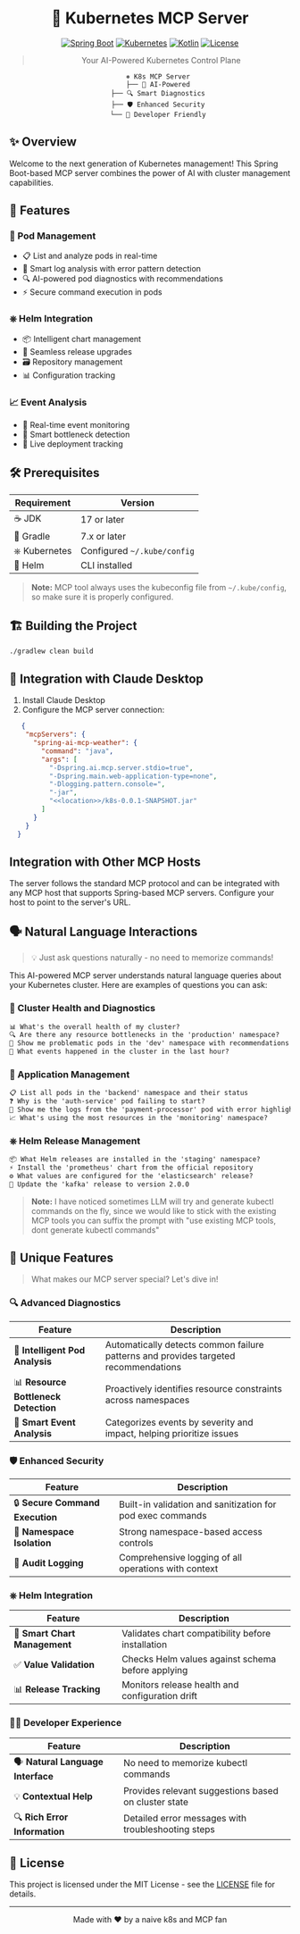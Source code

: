 <div align="center">

# 🎯 Kubernetes MCP Server

[![Spring Boot](https://img.shields.io/badge/Spring%20Boot-3.3.6-brightgreen.svg)](https://spring.io/projects/spring-boot)
[![Kubernetes](https://img.shields.io/badge/Kubernetes-18.0.1-326CE5.svg)](https://kubernetes.io/)
[![Kotlin](https://img.shields.io/badge/Kotlin-1.9.25-7541E8.svg)](https://kotlinlang.org/)
[![License](https://img.shields.io/badge/License-MIT-blue.svg)](LICENSE)

> Your AI-Powered Kubernetes Control Plane

```ascii
    ⎈ K8s MCP Server
    ├── 🤖 AI-Powered
    ├── 🔍 Smart Diagnostics
    ├── 🛡️ Enhanced Security
    └── 🚀 Developer Friendly
```

</div>

## ✨ Overview

Welcome to the next generation of Kubernetes management! This Spring Boot-based MCP server combines the power of AI with cluster management capabilities.

## 🎁 Features

### 🔄 Pod Management
- 📋 List and analyze pods in real-time
- 📝 Smart log analysis with error pattern detection
- 🔍 AI-powered pod diagnostics with recommendations
- ⚡ Secure command execution in pods

### ⎈ Helm Integration
- 📦 Intelligent chart management
- 🔄 Seamless release upgrades
- 🗃️ Repository management
- 📊 Configuration tracking

### 📈 Event Analysis
- 🎯 Real-time event monitoring
- 🚨 Smart bottleneck detection
- 📱 Live deployment tracking

## 🛠️ Prerequisites

| Requirement | Version |
|------------|----------|
| ☕ JDK | 17 or later |
| 🐘 Gradle | 7.x or later |
| ⎈ Kubernetes | Configured `~/.kube/config` |
| 🎡 Helm | CLI installed |

> **Note:** MCP tool always uses the kubeconfig file from `~/.kube/config`, so make sure it is properly configured.

## 🏗️ Building the Project

```bash
./gradlew clean build
```

## 🤝 Integration with Claude Desktop

1. Install Claude Desktop
2. Configure the MCP server connection:
```json
   {
    "mcpServers": {
      "spring-ai-mcp-weather": {
        "command": "java",
        "args": [
          "-Dspring.ai.mcp.server.stdio=true",
          "-Dspring.main.web-application-type=none",
          "-Dlogging.pattern.console=",
          "-jar",          
          "<<location>>/k8s-0.0.1-SNAPSHOT.jar"
        ]
      }
    }
  }
```

## Integration with Other MCP Hosts

The server follows the standard MCP protocol and can be integrated with any MCP host that supports Spring-based MCP servers. Configure your host to point to the server's URL.

## 🗣️ Natural Language Interactions

> 💡 Just ask questions naturally - no need to memorize commands!

This AI-powered MCP server understands natural language queries about your Kubernetes cluster. Here are examples of questions you can ask:

### 🏥 Cluster Health and Diagnostics
```markdown
📊 What's the overall health of my cluster?
🔍 Are there any resource bottlenecks in the 'production' namespace?
🚨 Show me problematic pods in the 'dev' namespace with recommendations
📅 What events happened in the cluster in the last hour?
```

### 📱 Application Management
```markdown
📋 List all pods in the 'backend' namespace and their status
❓ Why is the 'auth-service' pod failing to start?
📝 Show me the logs from the 'payment-processor' pod with error highlighting
📈 What's using the most resources in the 'monitoring' namespace?
```

### ⎈ Helm Release Management
```markdown
📦 What Helm releases are installed in the 'staging' namespace?
⚡ Install the 'prometheus' chart from the official repository
⚙️ What values are configured for the 'elasticsearch' release?
🔄 Update the 'kafka' release to version 2.0.0
```

> **Note:** I have noticed sometimes LLM will try and generate kubectl commands on the fly, since we would like to stick with the existing MCP tools you can suffix the prompt with "use existing MCP tools, dont generate kubectl commands"

## 🌟 Unique Features

> What makes our MCP server special? Let's dive in!

### 🔍 Advanced Diagnostics
| Feature | Description |
|---------|-------------|
| 🤖 **Intelligent Pod Analysis** | Automatically detects common failure patterns and provides targeted recommendations |
| 📊 **Resource Bottleneck Detection** | Proactively identifies resource constraints across namespaces |
| 🎯 **Smart Event Analysis** | Categorizes events by severity and impact, helping prioritize issues |

### 🛡️ Enhanced Security
| Feature | Description |
|---------|-------------|
| 🔒 **Secure Command Execution** | Built-in validation and sanitization for pod exec commands |
| 🏰 **Namespace Isolation** | Strong namespace-based access controls |
| 📝 **Audit Logging** | Comprehensive logging of all operations with context |

### ⎈ Helm Integration
| Feature | Description |
|---------|-------------|
| 🎯 **Smart Chart Management** | Validates chart compatibility before installation |
| ✅ **Value Validation** | Checks Helm values against schema before applying |
| 📊 **Release Tracking** | Monitors release health and configuration drift |

### 👩‍💻 Developer Experience
| Feature | Description |
|---------|-------------|
| 🗣️ **Natural Language Interface** | No need to memorize kubectl commands |
| 💡 **Contextual Help** | Provides relevant suggestions based on cluster state |
| 🔍 **Rich Error Information** | Detailed error messages with troubleshooting steps |

## 📄 License

This project is licensed under the MIT License - see the [LICENSE](LICENSE) file for details.

---
<div align="center">
Made with ❤️ by a naive k8s and MCP fan
</div>
